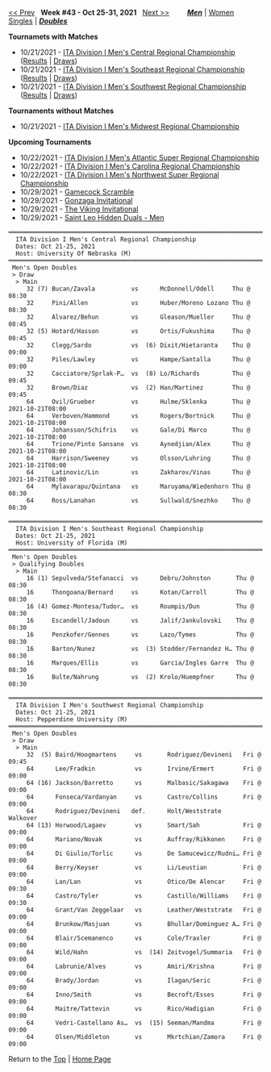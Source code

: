 <a name="top"></a>[<< Prev](men_doubles_2142.md) &nbsp; **Week #43 - Oct 25-31, 2021** &nbsp; [Next >>](men_doubles_2144.md) &nbsp;&nbsp;&nbsp;&nbsp;&nbsp;&nbsp;&nbsp; [***Men***](./men_doubles_2143.md) &#124; [Women](./women_doubles_2143.md) &nbsp;&nbsp;&nbsp;&nbsp;&nbsp; [Singles](./men_singles_2143.md) &#124; [***Doubles***](./men_doubles_2143.md)

**Tournamets with Matches**  
- 10/21/2021 - [ITA Division I Men's Central Regional Championship](#21-50726) ([Results](#21-50726) &#124; <a href="https://colleges.wearecollegetennis.com/competitions/UniversityOfNebraskaM/Tournaments/Overview/5C06D6C9-B27E-4C47-A3E5-6CFEE67B302C" target="_blank">Draws</a>)  
- 10/21/2021 - [ITA Division I Men's Southeast Regional Championship](#21-64282) ([Results](#21-64282) &#124; <a href="https://colleges.wearecollegetennis.com/competitions/UniversityofFloridaM/Tournaments/Overview/9D4442EF-EDDA-4966-A2A7-B231F8F0E231" target="_blank">Draws</a>)  
- 10/21/2021 - [ITA Division I Men's Southwest Regional Championship](#21-55204) ([Results](#21-55204) &#124; <a href="https://colleges.wearecollegetennis.com/competitions/PepperdineUniversityM/Tournaments/Overview/53D82E6B-0143-4273-B87C-40C39ABF05F0" target="_blank">Draws</a>)  

**Tournaments without Matches**  
- 10/21/2021 - <a href="https://colleges.wearecollegetennis.com/competitions/MichiganStateUniversityM/Tournaments/Overview/EDF51444-0D05-4314-9A0B-AA5FCCB123E8" target="_blank">ITA Division I Men's Midwest Regional Championship</a>  

**Upcoming Tournaments**  
- 10/22/2021 - <a href="https://colleges.wearecollegetennis.com/competitions/OldDominionUniversityM/Tournaments/Overview/E9C8EB3D-E4DF-474A-A6B4-6B1FEA7BE33A" target="_blank">ITA Division I Men's Atlantic Super Regional Championship</a>  
- 10/22/2021 - <a href="https://colleges.wearecollegetennis.com/competitions/DukeUniversityM/Tournaments/Overview/3619E668-F531-4330-85DA-E1542DDFC2FD" target="_blank">ITA Division I Men's Carolina Regional Championship</a>  
- 10/22/2021 - <a href="https://colleges.wearecollegetennis.com/competitions/UniversityOfWashingtonM/Tournaments/Overview/FCD50A53-E765-4641-A4EF-4F8678B573CA" target="_blank">ITA Division I Men's Northwest Super Regional Championship</a>  
- 10/29/2021 - <a href="https://colleges.wearecollegetennis.com/competitions/UniversityOfSouthCarolinaM/Tournaments/Overview/7B5697CF-A931-42EA-97E2-9844456E7ACA" target="_blank">Gamecock Scramble</a>  
- 10/29/2021 - <a href="https://colleges.wearecollegetennis.com/competitions/GonzagaUniversityM/Tournaments/Overview/24AFC1F1-C707-4DA5-91DB-223E5E5AC83B" target="_blank">Gonzaga Invitational</a>  
- 10/29/2021 - <a href="https://colleges.wearecollegetennis.com/competitions/ClevelandStateUniversityM/Tournaments/Overview/4BDFA4F4-EA69-4DD4-A8F2-90063E1C5EF5" target="_blank">The Viking Invitational</a>  
- 10/29/2021 - <a href="https://colleges.wearecollegetennis.com/competitions/SaintLeoUniversityM/Tournaments/Overview/4DE00692-49F8-4898-A9CB-7FFA5EABA26D" target="_blank">Saint Leo Hidden Duals - Men</a>  

<a name="21-50726"></a>
~~~
════════════════════════════════════════════════════════════════════════════════════
  ITA Division I Men's Central Regional Championship
  Dates: Oct 21-25, 2021
  Host: University Of Nebraska (M)
════════════════════════════════════════════════════════════════════════════════════
 Men's Open Doubles
 > Draw
  > Main
     32 (7) Bucan/Zavala          vs      McDonnell/Odell     Thu @ 08:30
     32     Pini/Allen            vs      Huber/Moreno Lozano Thu @ 08:30
     32     Alvarez/Behun         vs      Gleason/Mueller     Thu @ 08:45
     32 (5) Hotard/Hasson         vs      Ortis/Fukushima     Thu @ 08:45
     32     Clegg/Sardo           vs  (6) Dixit/Hietaranta    Thu @ 09:00
     32     Piles/Lawley          vs      Hampe/Santalla      Thu @ 09:00
     32     Cacciatore/Sprlak-P…  vs  (8) Lo/Richards         Thu @ 09:45
     32     Brown/Diaz            vs  (2) Han/Martinez        Thu @ 09:45
     64     Ovil/Grueber          vs      Hulme/Sklenka       Thu @ 2021-10-21T08:00
     64     Verboven/Hammond      vs      Rogers/Bortnick     Thu @ 2021-10-21T08:00
     64     Johansson/Schifris    vs      Gale/Di Marco       Thu @ 2021-10-21T08:00
     64     Trione/Pinto Sansano  vs      Aynedjian/Alex      Thu @ 2021-10-21T08:00
     64     Harrison/Sweeney      vs      Olsson/Luhring      Thu @ 2021-10-21T08:00
     64     Latinovic/Lin         vs      Zakharov/Vinas      Thu @ 2021-10-21T08:00
     64     Mylavarapu/Quintana   vs      Maruyama/Wiedenhorn Thu @ 08:30
     64     Ross/Lanahan          vs      Sullwald/Snezhko    Thu @ 08:30
~~~

<a name="21-64282"></a>
~~~
══════════════════════════════════════════════════════════════════════════
  ITA Division I Men's Southeast Regional Championship
  Dates: Oct 21-25, 2021
  Host: University of Florida (M)
══════════════════════════════════════════════════════════════════════════
 Men's Open Doubles
 > Qualifying Doubles
  > Main
     16 (1) Sepulveda/Stefanacci  vs      Debru/Johnston       Thu @ 08:30
     16     Thongoana/Bernard     vs      Kotan/Carroll        Thu @ 08:30
     16 (4) Gomez-Montesa/Tudor…  vs      Roumpis/Dun          Thu @ 08:30
     16     Escandell/Jadoun      vs      Jalif/Jankulovski    Thu @ 08:30
     16     Penzkofer/Gennes      vs      Lazo/Tymes           Thu @ 08:30
     16     Barton/Nunez          vs  (3) Stodder/Fernandez H… Thu @ 08:30
     16     Marques/Ellis         vs      Garcia/Ingles Garre  Thu @ 08:30
     16     Bulte/Nahrung         vs  (2) Krolo/Huempfner      Thu @ 08:30
~~~

<a name="21-55204"></a>
~~~
════════════════════════════════════════════════════════════════════════════
  ITA Division I Men's Southwest Regional Championship
  Dates: Oct 21-25, 2021
  Host: Pepperdine University (M)
════════════════════════════════════════════════════════════════════════════
 Men's Open Doubles
 > Draw
  > Main
     32  (5) Baird/Hoogmartens     vs       Rodriguez/Devineni   Fri @ 09:45
     64      Lee/Fradkin           vs       Irvine/Ermert        Fri @ 09:00
     64 (16) Jackson/Barretto      vs       Malbasic/Sakagawa    Fri @ 09:00
     64      Fonseca/Vardanyan     vs       Castro/Collins       Fri @ 09:00
     64      Rodriguez/Devineni   def.      Holt/Weststrate      Walkover
     64 (13) Horwood/Lagaev        vs       Smart/Sah            Fri @ 09:00
     64      Mariano/Novak         vs       Auffray/Rikkonen     Fri @ 09:00
     64      Di Giulio/Torlic      vs       De Samucewicz/Rudni… Fri @ 09:00
     64      Berry/Keyser          vs       Li/Leustian          Fri @ 09:00
     64      Lan/Lan               vs       Otico/De Alencar     Fri @ 09:30
     64      Castro/Tyler          vs       Castillo/Williams    Fri @ 09:30
     64      Grant/Van Zeggelaar   vs       Leather/Weststrate   Fri @ 09:00
     64      Brunkow/Masjuan       vs       Bhullar/Dominguez A… Fri @ 09:00
     64      Blair/Scemanenco      vs       Cole/Traxler         Fri @ 09:00
     64      Wild/Hahn             vs  (14) Zeitvogel/Summaria   Fri @ 09:00
     64      Labrunie/Alves        vs       Amiri/Krishna        Fri @ 09:00
     64      Brady/Jordan          vs       Ilagan/Seric         Fri @ 09:00
     64      Inno/Smith            vs       Becroft/Esses        Fri @ 09:00
     64      Maitre/Tattevin       vs       Rico/Hadigian        Fri @ 09:00
     64      Vedri-Castellano As…  vs  (15) Seeman/Mandma        Fri @ 09:00
     64      Olsen/Middleton       vs       Mkrtchian/Zamora     Fri @ 09:00
~~~

Return to the [Top](./men_doubles_2143.md) &#124; [Home Page](../../index.md)